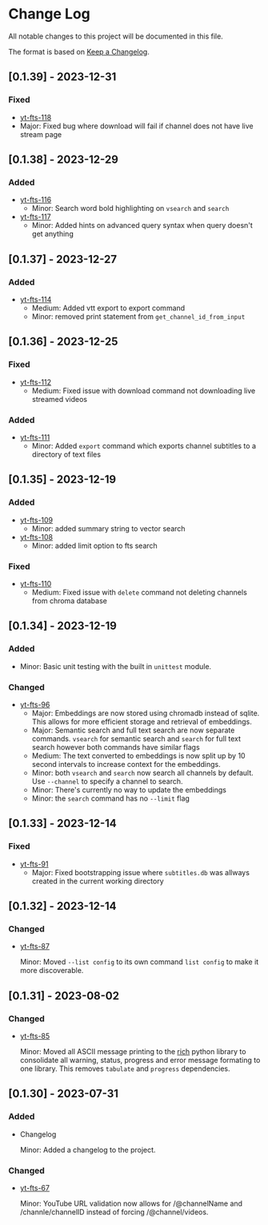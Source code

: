 
# Change Log
All notable changes to this project will be documented in this file.
 
The format is based on [Keep a Changelog](http://keepachangelog.com/).

## [0.1.39] - 2023-12-31
### Fixed
  - [yt-fts-118](https://github.com/NotJoeMartinez/yt-fts/pull/118)
  - Major: Fixed bug where download will fail if channel does not have live stream page

## [0.1.38] - 2023-12-29
### Added 
  - [yt-fts-116](https://github.com/NotJoeMartinez/yt-fts/pull/116)
    - Minor: Search word bold highlighting on `vsearch` and `search`
  - [yt-fts-117](https://github.com/NotJoeMartinez/yt-fts/pull/117)
    - Minor: Added hints on advanced query syntax when query doesn't get anything 


## [0.1.37] - 2023-12-27
### Added 
  - [yt-fts-114](https://github.com/NotJoeMartinez/yt-fts/pull/114)
    - Medium: Added vtt export to export command
    - Minor: removed print statement from `get_channel_id_from_input`


## [0.1.36] - 2023-12-25
### Fixed 
- [yt-fts-112](https://github.com/NotJoeMartinez/yt-fts/pull/112)
  - Medium: Fixed issue with download command not downloading live streamed videos

### Added
- [yt-fts-111](https://github.com/NotJoeMartinez/yt-fts/pull/111)
  - Minor: Added `export` command which exports channel subtitles to a directory of text files

## [0.1.35] - 2023-12-19

### Added
- [yt-fts-109](https://github.com/NotJoeMartinez/yt-fts/pull/109)
  - Minor: added summary string to vector search
- [yt-fts-108](https://github.com/NotJoeMartinez/yt-fts/pull/108)
  - Minor: added limit option to fts search 
### Fixed
- [yt-fts-110](https://github.com/NotJoeMartinez/yt-fts/pull/110)
  - Medium: Fixed issue with `delete` command not deleting channels from chroma database
 

## [0.1.34] - 2023-12-19

### Added
- Minor: Basic unit testing with the built in `unittest` module.

### Changed 
- [yt-fts-96](https://github.com/NotJoeMartinez/yt-fts/pull/96)
  - Major: Embeddings are now stored using chromadb instead of sqlite. This allows for more efficient storage and retrieval of embeddings. 
  - Major: Semantic search and full text search are now separate commands. `vsearch` for semantic search and `search` for full text search however both commands have similar flags
  - Medium: The text converted to embeddings is now split up by 10 second intervals to increase context for the embeddings.
  - Minor: both `vsearch` and `search` now search all channels by default. Use `--channel` to specify a channel to search. 
  - Minor: There's currently no way to update the embeddings
  - Minor: the `search` command has no `--limit` flag


## [0.1.33] - 2023-12-14

### Fixed

- [yt-fts-91](https://github.com/NotJoeMartinez/yt-fts/pull/91)
  - Major: Fixed bootstrapping issue where `subtitles.db` was allways created in the current working directory

## [0.1.32] - 2023-12-14

### Changed 

- [yt-fts-87](https://github.com/NotJoeMartinez/yt-fts/issues/87)

  Minor: Moved `--list config` to its own command `list config` to make it more discoverable.

## [0.1.31] - 2023-08-02

### Changed

- [yt-fts-85](https://github.com/NotJoeMartinez/yt-fts/pull/85)

  Minor: Moved all ASCII message printing to the [rich](https://github.com/Textualize/rich) python library 
  to consolidate all warning, status, progress and error message formating to one library. This removes
  `tabulate` and `progress` dependencies. 

## [0.1.30] - 2023-07-31

### Added

- Changelog

  Minor: Added a changelog to the project.

### Changed

- [yt-fts-67](https://github.com/NotJoeMartinez/yt-fts/issues/67)

  Minor: YouTube URL validation now allows for /@channelName and /channle/channelID
  instead of forcing /@channel/videos. 

